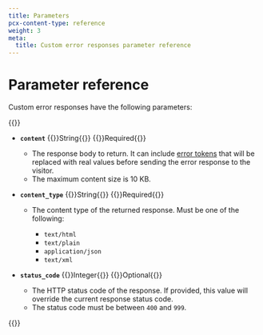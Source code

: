 ```yaml
---
title: Parameters
pcx-content-type: reference
weight: 3
meta:
  title: Custom error responses parameter reference
---
```


# Parameter reference

Custom error responses have the following parameters:

{{<definitions>}}

* **`content`** {{<type>}}String{{</type>}} {{<prop-meta>}}Required{{</prop-meta>}}

  * The response body to return. It can include [error tokens](/rules/custom-error-responses/error-tokens/) that will be replaced with real values before sending the error response to the visitor.
  * The maximum content size is 10 KB.

* **`content_type`** {{<type>}}String{{</type>}} {{<prop-meta>}}Required{{</prop-meta>}}

  * The content type of the returned response. Must be one of the following:

    * `text/html`
    * `text/plain`
    * `application/json`
    * `text/xml`

* **`status_code`** {{<type>}}Integer{{</type>}} {{<prop-meta>}}Optional{{</prop-meta>}}
  * The HTTP status code of the response. If provided, this value will override the current response status code.
  * The status code must be between `400` and `999`.

{{</definitions>}}